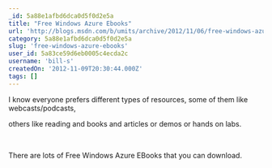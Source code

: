 ```yaml
---
_id: 5a88e1afbd6dca0d5f0d2e5a
title: "Free Windows Azure Ebooks"
url: 'http://blogs.msdn.com/b/umits/archive/2012/11/06/free-windows-azure-ebooks.aspx'
category: 5a88e1afbd6dca0d5f0d2e5a
slug: 'free-windows-azure-ebooks'
user_id: 5a83ce59d6eb0005c4ecda2c
username: 'bill-s'
createdOn: '2012-11-09T20:30:44.000Z'
tags: []
---
```


I know everyone prefers different types of resources, some of them like webcasts/podcasts,

others like reading and books and articles or demos or hands on labs.

&nbsp;

There are lots of Free Windows Azure EBooks that you can download.
